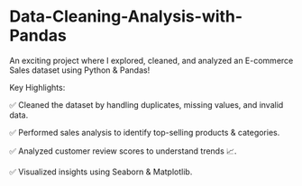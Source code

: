 # Data-Cleaning-Analysis-with-Pandas
An exciting project where I explored, cleaned, and analyzed an E-commerce Sales dataset using Python & Pandas!

Key Highlights:

✅ Cleaned the dataset by handling duplicates, missing values, and invalid data.

✅ Performed sales analysis to identify top-selling products & categories.

✅ Analyzed customer review scores to understand trends 📈.

✅ Visualized insights using Seaborn & Matplotlib.

